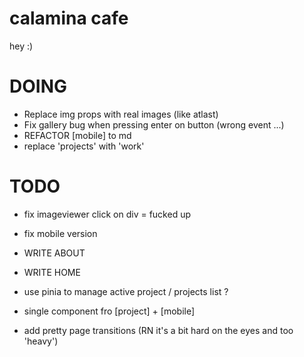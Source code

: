 # calamina cafe

hey :)

# DOING
- Replace img props with real images (like atlast)
- Fix gallery bug when pressing enter on button (wrong event ...)
- REFACTOR [mobile] to md
- replace 'projects' with 'work' 

# TODO 
- fix imageviewer click on div = fucked up
- fix mobile version

- WRITE ABOUT
- WRITE HOME
- use pinia to manage active project / projects list ?
- single component fro [project] + [mobile]
- add pretty page transitions (RN it's a bit hard on the eyes and too 'heavy')

